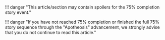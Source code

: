 !!! danger "This article/section may contain spoilers for the 75% completion story event."

!!! danger "If you have not reached 75% completion or finished the full 75% story sequence through the "Apotheosis" advancement, we strongly advise that you do not continue to read this article."
